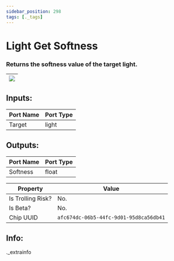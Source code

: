 ```yaml
---
sidebar_position: 298
tags: [._tags]
---
```


# Light Get Softness


### Returns the softness value of the target light.

| ![](https://images-ext-2.discordapp.net/external/MPmIaQzlEPmgGWlgi-WxBBXt0Bjv_zWPkg1y1f_sy3s/https/www.recroomcircuits.com/image/circuit/absolute-value?width=206&height=108) |
|-----|

## Inputs:
| Port Name | Port Type |
|-----------|-----------|
| Target | light |

## Outputs:
| Port Name | Port Type |
|-----------|-----------|
| Softness | float | 

| Property  | Value |
|-------------------|-----------|
| Is Trolling Risk? | No. |
| Is Beta? | No. |
| Chip UUID | `afc674dc-06b5-44fc-9d01-95d8ca56db41` |

## Info:
._extrainfo
